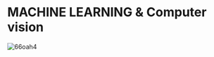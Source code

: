 # MACHINE LEARNING & Computer vision
  
![66oah4](https://user-images.githubusercontent.com/91286534/155841269-65b271fa-f2cd-4df5-9a0f-976a28694121.gif)

